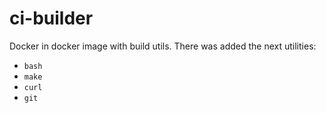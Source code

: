 # ci-builder

Docker in docker image with build utils. There was added the next utilities:
- `bash`
- `make`
- `curl`
- `git`
